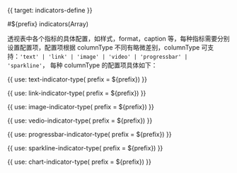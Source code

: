 {{ target: indicators-define }}

#${prefix} indicators(Array)

透视表中各个指标的具体配置，如样式，format，caption 等，每种指标需要分别设置配置项，配置项根据 columnType 不同有略微差别，columnType 可支持：`'text' | 'link' | 'image' | 'video' | 'progressbar' | 'sparkline'`， 每种 columnType 的配置项具体如下：

{{ use: text-indicator-type(
    prefix = ${prefix}) }}

{{ use: link-indicator-type(
    prefix = ${prefix}) }}

{{ use: image-indicator-type(
    prefix = ${prefix}) }}

{{ use: vedio-indicator-type(
    prefix = ${prefix}) }}

{{ use: progressbar-indicator-type(
    prefix = ${prefix}) }}

{{ use: sparkline-indicator-type(
    prefix = ${prefix}) }}

{{ use: chart-indicator-type(
    prefix = ${prefix}) }}
